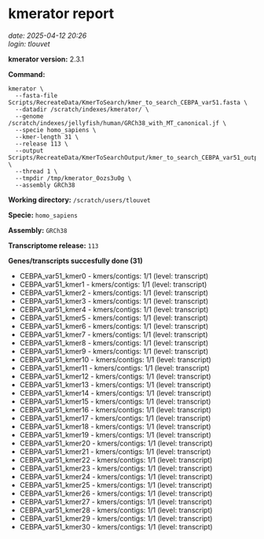 # kmerator report
*date: 2025-04-12 20:26*  
*login: tlouvet*

**kmerator version:** 2.3.1

**Command:**

```
kmerator \
  --fasta-file Scripts/RecreateData/KmerToSearch/kmer_to_search_CEBPA_var51.fasta \
  --datadir /scratch/indexes/kmerator/ \
  --genome /scratch/indexes/jellyfish/human/GRCh38_with_MT_canonical.jf \
  --specie homo_sapiens \
  --kmer-length 31 \
  --release 113 \
  --output Scripts/RecreateData/KmerToSearchOutput/kmer_to_search_CEBPA_var51_output \
  --thread 1 \
  --tmpdir /tmp/kmerator_0ozs3u0g \
  --assembly GRCh38
```

**Working directory:** `/scratch/users/tlouvet`

**Specie:** `homo_sapiens`

**Assembly:** `GRCh38`

**Transcriptome release:** `113`

**Genes/transcripts succesfully done (31)**

- CEBPA_var51_kmer0 - kmers/contigs: 1/1 (level: transcript)
- CEBPA_var51_kmer1 - kmers/contigs: 1/1 (level: transcript)
- CEBPA_var51_kmer2 - kmers/contigs: 1/1 (level: transcript)
- CEBPA_var51_kmer3 - kmers/contigs: 1/1 (level: transcript)
- CEBPA_var51_kmer4 - kmers/contigs: 1/1 (level: transcript)
- CEBPA_var51_kmer5 - kmers/contigs: 1/1 (level: transcript)
- CEBPA_var51_kmer6 - kmers/contigs: 1/1 (level: transcript)
- CEBPA_var51_kmer7 - kmers/contigs: 1/1 (level: transcript)
- CEBPA_var51_kmer8 - kmers/contigs: 1/1 (level: transcript)
- CEBPA_var51_kmer9 - kmers/contigs: 1/1 (level: transcript)
- CEBPA_var51_kmer10 - kmers/contigs: 1/1 (level: transcript)
- CEBPA_var51_kmer11 - kmers/contigs: 1/1 (level: transcript)
- CEBPA_var51_kmer12 - kmers/contigs: 1/1 (level: transcript)
- CEBPA_var51_kmer13 - kmers/contigs: 1/1 (level: transcript)
- CEBPA_var51_kmer14 - kmers/contigs: 1/1 (level: transcript)
- CEBPA_var51_kmer15 - kmers/contigs: 1/1 (level: transcript)
- CEBPA_var51_kmer16 - kmers/contigs: 1/1 (level: transcript)
- CEBPA_var51_kmer17 - kmers/contigs: 1/1 (level: transcript)
- CEBPA_var51_kmer18 - kmers/contigs: 1/1 (level: transcript)
- CEBPA_var51_kmer19 - kmers/contigs: 1/1 (level: transcript)
- CEBPA_var51_kmer20 - kmers/contigs: 1/1 (level: transcript)
- CEBPA_var51_kmer21 - kmers/contigs: 1/1 (level: transcript)
- CEBPA_var51_kmer22 - kmers/contigs: 1/1 (level: transcript)
- CEBPA_var51_kmer23 - kmers/contigs: 1/1 (level: transcript)
- CEBPA_var51_kmer24 - kmers/contigs: 1/1 (level: transcript)
- CEBPA_var51_kmer25 - kmers/contigs: 1/1 (level: transcript)
- CEBPA_var51_kmer26 - kmers/contigs: 1/1 (level: transcript)
- CEBPA_var51_kmer27 - kmers/contigs: 1/1 (level: transcript)
- CEBPA_var51_kmer28 - kmers/contigs: 1/1 (level: transcript)
- CEBPA_var51_kmer29 - kmers/contigs: 1/1 (level: transcript)
- CEBPA_var51_kmer30 - kmers/contigs: 1/1 (level: transcript)
